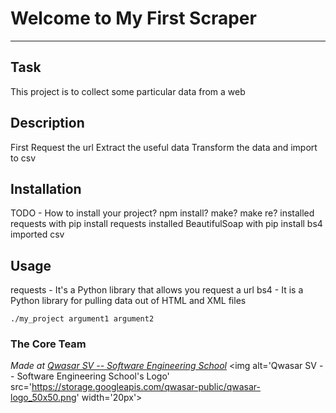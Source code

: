 # Welcome to My First Scraper
***

## Task
This project is to collect some particular data from a web

## Description
First Request the url
Extract the useful data
Transform the data
and import to csv 

## Installation
TODO - How to install your project? npm install? make? make re?
installed requests with pip install requests
installed BeautifulSoap with pip install bs4
imported csv

## Usage
requests - It's a Python library that allows you request a url
bs4 - It is a Python library for pulling data out of HTML and XML files
```
./my_project argument1 argument2
```

### The Core Team


<span><i>Made at <a href='https://qwasar.io'>Qwasar SV -- Software Engineering School</a></i></span>
<span><img alt='Qwasar SV -- Software Engineering School's Logo' src='https://storage.googleapis.com/qwasar-public/qwasar-logo_50x50.png' width='20px'></span>

